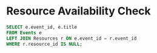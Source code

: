 # Resource Availability Check

```sql
SELECT e.event_id, e.title
FROM Events e
LEFT JOIN Resources r ON e.event_id = r.event_id
WHERE r.resource_id IS NULL;
